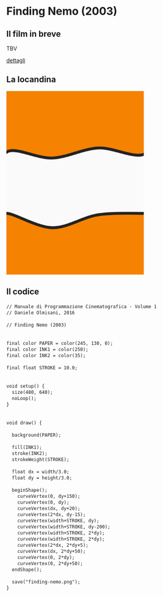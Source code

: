 # Finding Nemo (2003)



## Il film in breve
TBV

[dettagli](https://www.imdb.com/title/tt0266543/)

## La locandina
<img src="finding-nemo.png"  width="360px" title="Finding Nemo">


## Il codice
```processing
// Manuale di Programmazione Cinematografica - Volume 1
// Daniele Olmisani, 2016

// Finding Nemo (2003)


final color PAPER = color(245, 130, 0);
final color INK1 = color(250);
final color INK2 = color(35);

final float STROKE = 10.0;


void setup() {
  size(480, 640);
  noLoop();
}


void draw() {
  
  background(PAPER);
  
  fill(INK1);
  stroke(INK2);
  strokeWeight(STROKE);
  
  float dx = width/3.0;
  float dy = height/3.0;

  beginShape();
    curveVertex(0, dy+150);
    curveVertex(0, dy);
    curveVertex(dx, dy+20);
    curveVertex(2*dx, dy-15);
    curveVertex(width+STROKE, dy);
    curveVertex(width+STROKE, dy-200);
    curveVertex(width+STROKE, 2*dy);
    curveVertex(width+STROKE, 2*dy);
    curveVertex(2*dx, 2*dy+5);
    curveVertex(dx, 2*dy+50);
    curveVertex(0, 2*dy);
    curveVertex(0, 2*dy+50);
  endShape();
  
  save("finding-nemo.png");
}
```
